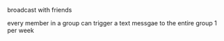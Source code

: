 
broadcast with friends

every member in a group can trigger a text messgae to the entire group 1 per week

